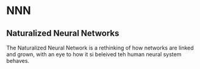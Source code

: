 # NNN
## Naturalized Neural Networks

The Naturalized Neural Network is a rethinking of how networks are linked and grown, with an eye to how it si beleived teh human neural system behaves.
